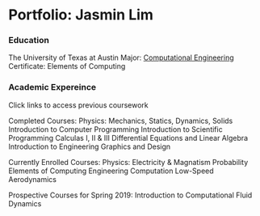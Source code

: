 # Portfolio: Jasmin Lim

### Education
The University of Texas at Austin
Major: [Computational Engineering](http://www.ae.utexas.edu/undergraduate/computational-undergrad-program)
Certificate: Elements of Computing 

### Academic Expereince 
Click links to access previous coursework

Completed Courses:
Physics: Mechanics, Statics, Dynamics, Solids
Introduction to Computer Programming
Introduction to Scientific Programming
Calculas I, II & III
Differential Equations and Linear Algebra
Introduction to Engineering Graphics and Design

Currently Enrolled Courses:
Physics: Electricity & Magnatism
Probability
Elements of Computing
Engineering Computation
Low-Speed Aerodynamics

Prospective Courses for Spring 2019:
Introduction to Computational Fluid Dynamics
